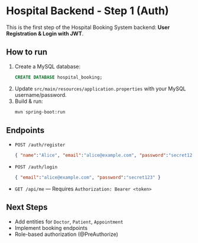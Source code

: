# Hospital Backend - Step 1 (Auth)

This is the first step of the Hospital Booking System backend: **User Registration & Login with JWT**.

## How to run
1. Create a MySQL database:
   ```sql
   CREATE DATABASE hospital_booking;
   ```
2. Update `src/main/resources/application.properties` with your MySQL username/password.
3. Build & run:
   ```bash
   mvn spring-boot:run
   ```

## Endpoints
- `POST /auth/register`  
  ```json
  { "name":"Alice", "email":"alice@example.com", "password":"secret123", "role":"PATIENT" }
  ```
- `POST /auth/login`  
  ```json
  { "email":"alice@example.com", "password":"secret123" }
  ```
- `GET /api/me` — Requires `Authorization: Bearer <token>`

## Next Steps
- Add entities for `Doctor`, `Patient`, `Appointment`
- Implement booking endpoints
- Role-based authorization (@PreAuthorize)
